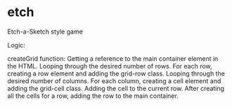 # etch
Etch-a-Sketch style game


Logic: 



createGrid function:
Getting a reference to the main container element in the HTML.
Looping through the desired number of rows.
For each row, creating a row element and adding the grid-row class.
Looping through the desired number of columns.
For each column, creating a cell element and adding the grid-cell class.
Adding the cell to the current row.
After creating all the cells for a row, adding the row to the main container.